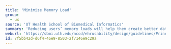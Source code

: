 ```yaml
---
title: 'Minimize Memory Load'
group:
  - ux
source: 'UT Health School of Biomedical Informatics'
summary: 'Reducing users’ memory loads will help them create better data for your system.'
weburl: 'https://sbmi.uth.edu/nccd/ehrusability/design/guidelines/Principles/memory.htm'
id: 7f5bb42d-d6f4-46e9-8503-2f7146e9c29a
---
```

